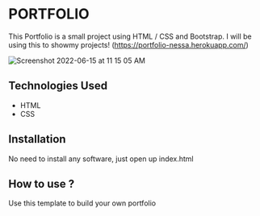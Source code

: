 # PORTFOLIO

This Portfolio is a small project using HTML / CSS and Bootstrap. I will be using this to showmy projects!
 (https://portfolio-nessa.herokuapp.com/)


 ![Screenshot 2022-06-15 at 11 15 05 AM](https://user-images.githubusercontent.com/96148528/173751903-716a8452-05d4-488b-9276-6e6b321f52fa.png)



## Technologies Used

* HTML
* CSS

## Installation 

No need to install any software, just open up index.html

## How to use ?

Use this template to build your own portfolio 
